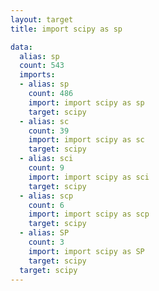 ```yaml
---
layout: target
title: import scipy as sp

data:
  alias: sp
  count: 543
  imports:
  - alias: sp
    count: 486
    import: import scipy as sp
    target: scipy
  - alias: sc
    count: 39
    import: import scipy as sc
    target: scipy
  - alias: sci
    count: 9
    import: import scipy as sci
    target: scipy
  - alias: scp
    count: 6
    import: import scipy as scp
    target: scipy
  - alias: SP
    count: 3
    import: import scipy as SP
    target: scipy
  target: scipy
---
```

